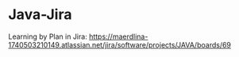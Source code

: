 # Java-Jira
Learning by Plan in Jira: https://maerdlina-1740503210149.atlassian.net/jira/software/projects/JAVA/boards/69
